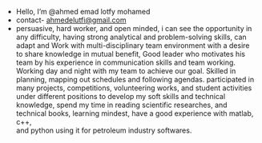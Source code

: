 - Hello, I’m @ahmed emad lotfy mohamed
- contact- ahmedelutfi@gmail.com
- persuasive, hard worker, and open minded,
i can see the opportunity in any difficulty, 
having strong analytical and problem-solving skills, can adapt and Work with multi-disciplinary team environment with a desire to share knowledge in mutual benefit, Good leader who motivates his team by his experience in communication skills and team working.
Working day and night with my team to achieve our goal.
Skilled in planning, mapping out schedules and following agendas. 
participated in many projects, competitions, volunteering works, and student activities under different positions to develop my soft skills and technical knowledge, 
spend my time in reading scientific researches, 
and technical books, learning mindest, 
have a good experience with matlab, c++,  
and python using it for petroleum industry softwares.
 
<!---
ahmedelutfi/ahmedelutfi is a ✨ special ✨ repository because its `README.md` (this file) appears on your GitHub profile.
You can click the Preview link to take a look at your changes.
--->
